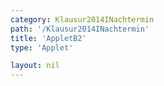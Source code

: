 ```yaml
---
category: Klausur2014INachtermin
path: '/Klausur2014INachtermin'
title: 'AppletB2'
type: 'Applet'

layout: nil
---
```

<link type="text/css" href="https://cdnjs.cloudflare.com/ajax/libs/jsxgraph/0.99.6/jsxgraph.css"><link rel="stylesheet" type="text/css" href="//cdnjs.cloudflare.com/ajax/libs/jsxgraph/0.99.7/jsxgraph.css" />
<div id="3f473e3d-a444-4b74-9e9b-44f8db2458bd" class="jxgbox" style="width:500px; height:500px">
<script type="text/javascript">
    (function() {
	const board = JXG.JSXGraph.initBoard('3f473e3d-a444-4b74-9e9b-44f8db2458bd', {
    							boundingbox: [-8, 13, 8, -3],
                  axis: false
              });
var M = board.create('point', [0,0], {name:'M', color:'red', fixed:true});
var S = board.create('point', [0,10], {color:'red', name:'S', fixed:true});
var A = board.create('point', [-4,0], {name:'A', fixed:true, color:'red'});
var C = board.create('point',[4,0], {name:'C', fixed:true, color:'red'});
var B = board.create('point', [Math.sin(315/180*Math.PI)*2, Math.sin(315/180*Math.PI)*2], {color:'red', name:'B',fixed:true});
var D = board.create('point', [Math.sin(45/180*Math.PI)*2, Math.sin(45/180*Math.PI)*2], {color:'red', name:'D',fixed:true});

var AB = board.create('segment', [A,B], {color:'red'});
board.create('segment', [B,C], {color:'red'});
board.create('segment', [C,D], {color:'red'});
var AD = board.create('segment', [D,A], {color:'red'});
var AS = board.create('segment', [A,S], {color:'red'});
var BS = board.create('segment', [B,S], {color:'red'});
var CS = board.create('segment', [C,S], {color:'red'});
var DS = board.create('segment', [D,S], {color:'red'});

var AC = board.create('segment', [A,C], {color:'gray', strokeWidth:2});
board.create('segment', [B,D], {color:'gray', strokeWidth:2});

board.create('angle', [A,S,C], {name:' ', radius:2});

var Z = board.create('point', [0,7], {color:'red', name:'Z', fixed:true});

var A = board.create('glider', [AS], {color:'orange', name:'A'});
var temp = board.create('parallel', [A,AC], {visible:false});

var C = board.create('intersection', [temp, CS], {color:'green', name:'C', fixed:true});

var temp = board.create('parallel', [A,AB], {visible:false});

var B = board.create('intersection', [temp, BS], {color:'green', name:'B', fixed:true});

var temp = board.create('parallel', [A,AD], {visible:false});

var D = board.create('intersection', [temp, DS], {color:'green', name:'D', fixed:true});

var M1 = board.create('midpoint', [A,C], {color:'green', name:'M', fixed:true});
board.create('polygon', [A,B,C,D]);
board.create('segment', [A,D], {color:'green'});
board.create('segment', [B,C], {color:'green'});
board.create('segment', [A,B], {color:'green'});
board.create('segment', [C,D], {color:'green'});

board.create('segment', [A,Z], {color:'green'});
board.create('segment', [B,Z], {color:'green'});
board.create('segment', [C,Z], {color:'green'});
board.create('segment', [Z,D], {color:'green'});

var phi = board.create('angle', [A,Z,C], {orthotype:'sectordot', radius:1.5, name:'&phi;'});

board.create('segment', [A,M], {color:'purple'});
board.create('segment', [B,M], {color:'purple'});
board.create('segment', [C,M], {color:'purple'});
board.create('segment', [D,M], {color:'purple'});

board.create('text', [-5,10, function(){return '&phi; = ' + JXG.toFixed(phi.Value()*180/Math.PI,2)+ '°'}], {fontsize:18});

 })(); </script>
  </div>
